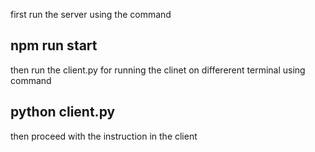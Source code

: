 first run the server using the command
## npm run start

then run the client.py for running the clinet on differerent terminal using command
## python client.py

then proceed with the instruction in the client 
